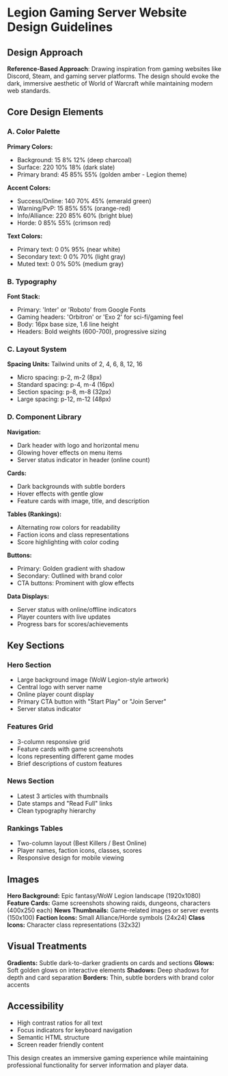 # Legion Gaming Server Website Design Guidelines

## Design Approach
**Reference-Based Approach**: Drawing inspiration from gaming websites like Discord, Steam, and gaming server platforms. The design should evoke the dark, immersive aesthetic of World of Warcraft while maintaining modern web standards.

## Core Design Elements

### A. Color Palette
**Primary Colors:**
- Background: 15 8% 12% (deep charcoal)
- Surface: 220 10% 18% (dark slate)
- Primary brand: 45 85% 55% (golden amber - Legion theme)

**Accent Colors:**
- Success/Online: 140 70% 45% (emerald green)
- Warning/PvP: 15 85% 55% (orange-red)
- Info/Alliance: 220 85% 60% (bright blue)
- Horde: 0 85% 55% (crimson red)

**Text Colors:**
- Primary text: 0 0% 95% (near white)
- Secondary text: 0 0% 70% (light gray)
- Muted text: 0 0% 50% (medium gray)

### B. Typography
**Font Stack:**
- Primary: 'Inter' or 'Roboto' from Google Fonts
- Gaming headers: 'Orbitron' or 'Exo 2' for sci-fi/gaming feel
- Body: 16px base size, 1.6 line height
- Headers: Bold weights (600-700), progressive sizing

### C. Layout System
**Spacing Units:** Tailwind units of 2, 4, 6, 8, 12, 16
- Micro spacing: p-2, m-2 (8px)
- Standard spacing: p-4, m-4 (16px) 
- Section spacing: p-8, m-8 (32px)
- Large spacing: p-12, m-12 (48px)

### D. Component Library

**Navigation:**
- Dark header with logo and horizontal menu
- Glowing hover effects on menu items
- Server status indicator in header (online count)

**Cards:**
- Dark backgrounds with subtle borders
- Hover effects with gentle glow
- Feature cards with image, title, and description

**Tables (Rankings):**
- Alternating row colors for readability
- Faction icons and class representations
- Score highlighting with color coding

**Buttons:**
- Primary: Golden gradient with shadow
- Secondary: Outlined with brand color
- CTA buttons: Prominent with glow effects

**Data Displays:**
- Server status with online/offline indicators
- Player counters with live updates
- Progress bars for scores/achievements

## Key Sections

### Hero Section
- Large background image (WoW Legion-style artwork)
- Central logo with server name
- Online player count display
- Primary CTA button with "Start Play" or "Join Server"
- Server status indicator

### Features Grid
- 3-column responsive grid
- Feature cards with game screenshots
- Icons representing different game modes
- Brief descriptions of custom features

### News Section
- Latest 3 articles with thumbnails
- Date stamps and "Read Full" links
- Clean typography hierarchy

### Rankings Tables
- Two-column layout (Best Killers / Best Online)
- Player names, faction icons, classes, scores
- Responsive design for mobile viewing

## Images
**Hero Background:** Epic fantasy/WoW Legion landscape (1920x1080)
**Feature Cards:** Game screenshots showing raids, dungeons, characters (400x250 each)
**News Thumbnails:** Game-related images or server events (150x100)
**Faction Icons:** Small Alliance/Horde symbols (24x24)
**Class Icons:** Character class representations (32x32)

## Visual Treatments
**Gradients:** Subtle dark-to-darker gradients on cards and sections
**Glows:** Soft golden glows on interactive elements
**Shadows:** Deep shadows for depth and card separation
**Borders:** Thin, subtle borders with brand color accents

## Accessibility
- High contrast ratios for all text
- Focus indicators for keyboard navigation
- Semantic HTML structure
- Screen reader friendly content

This design creates an immersive gaming experience while maintaining professional functionality for server information and player data.